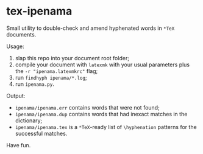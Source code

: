# tex-ipenama

Small utility to double-check and amend hyphenated words in `*TeX` documents.

Usage:

1. slap this repo into your document root folder;
2. compile your document with `latexmk` with your usual parameters plus the `-r "ipenama.latexmkrc"` flag;
3. run `findhyph ipenama/*.log`;
4. run `ipenama.py`.

Output:

* `ipenama/ipenama.err` contains words that were not found;
* `ipenama/ipenama.dup` contains words that had inexact matches in the dictionary;
* `ipenama/ipenama.tex` is a `*TeX`-ready list of `\hyphenation` patterns for the successful matches.

Have fun.
